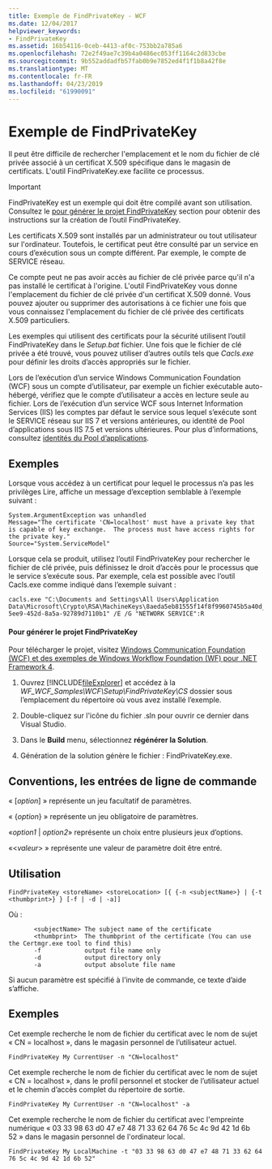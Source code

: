 ```yaml
---
title: Exemple de FindPrivateKey - WCF
ms.date: 12/04/2017
helpviewer_keywords:
- FindPrivateKey
ms.assetid: 16b54116-0ceb-4413-af0c-753bb2a785a6
ms.openlocfilehash: 72e2f49ae7c39b4a0486ec053ff1164c2d833cbe
ms.sourcegitcommit: 9b552addadfb57fab0b9e7852ed4f1f1b8a42f8e
ms.translationtype: MT
ms.contentlocale: fr-FR
ms.lasthandoff: 04/23/2019
ms.locfileid: "61990091"
---
```

# <a name="findprivatekey-sample"></a>Exemple de FindPrivateKey

Il peut être difficile de rechercher l'emplacement et le nom du fichier de clé privée associé à un certificat X.509 spécifique dans le magasin de certificats. L'outil FindPrivateKey.exe facilite ce processus.

> [!IMPORTANT]
> FindPrivateKey est un exemple qui doit être compilé avant son utilisation. Consultez le [pour générer le projet FindPrivateKey](#to-build-the-findprivatekey-project) section pour obtenir des instructions sur la création de l’outil FindPrivateKey.

Les certificats X.509 sont installés par un administrateur ou tout utilisateur sur l'ordinateur. Toutefois, le certificat peut être consulté par un service en cours d’exécution sous un compte différent. Par exemple, le compte de SERVICE réseau.

Ce compte peut ne pas avoir accès au fichier de clé privée parce qu'il n'a pas installé le certificat à l'origine. L'outil FindPrivateKey vous donne l'emplacement du fichier de clé privée d'un certificat X.509 donné. Vous pouvez ajouter ou supprimer des autorisations à ce fichier une fois que vous connaissez l'emplacement du fichier de clé privée des certificats X.509 particuliers.

Les exemples qui utilisent des certificats pour la sécurité utilisent l’outil FindPrivateKey dans le *Setup.bat* fichier. Une fois que le fichier de clé privée a été trouvé, vous pouvez utiliser d’autres outils tels que *Cacls.exe* pour définir les droits d’accès appropriés sur le fichier.

Lors de l’exécution d’un service Windows Communication Foundation (WCF) sous un compte d’utilisateur, par exemple un fichier exécutable auto-hébergé, vérifiez que le compte d’utilisateur a accès en lecture seule au fichier. Lors de l’exécution d’un service WCF sous Internet Information Services (IIS) les comptes par défaut le service sous lequel s’exécute sont le SERVICE réseau sur IIS 7 et versions antérieures, ou identité de Pool d’applications sous IIS 7.5 et versions ultérieures. Pour plus d’informations, consultez [identités du Pool d’applications](/iis/manage/configuring-security/application-pool-identities).

## <a name="examples"></a>Exemples

Lorsque vous accédez à un certificat pour lequel le processus n’a pas les privilèges Lire, affiche un message d’exception semblable à l’exemple suivant :

```
System.ArgumentException was unhandled
Message="The certificate 'CN=localhost' must have a private key that is capable of key exchange.  The process must have access rights for the private key."
Source="System.ServiceModel"
```

Lorsque cela se produit, utilisez l’outil FindPrivateKey pour rechercher le fichier de clé privée, puis définissez le droit d’accès pour le processus que le service s’exécute sous. Par exemple, cela est possible avec l’outil Cacls.exe comme indiqué dans l’exemple suivant :

```
cacls.exe "C:\Documents and Settings\All Users\Application Data\Microsoft\Crypto\RSA\MachineKeys\8aeda5eb81555f14f8f9960745b5a40d_38f7de48-5ee9-452d-8a5a-92789d7110b1" /E /G "NETWORK SERVICE":R
```

#### <a name="to-build-the-findprivatekey-project"></a>Pour générer le projet FindPrivateKey

Pour télécharger le projet, visitez [Windows Communication Foundation (WCF) et des exemples de Windows Workflow Foundation (WF) pour .NET Framework 4](https://www.microsoft.com/download/details.aspx?id=21459).

1. Ouvrez [!INCLUDE[fileExplorer](../../../../includes/fileexplorer-md.md)] et accédez à la *WF_WCF_Samples\WCF\Setup\FindPrivateKey\CS* dossier sous l’emplacement du répertoire où vous avez installé l’exemple.

2. Double-cliquez sur l'icône du fichier .sln pour ouvrir ce dernier dans Visual Studio.

3. Dans le **Build** menu, sélectionnez **régénérer la Solution**.

4. Génération de la solution génère le fichier : FindPrivateKey.exe.

## <a name="conventionscommand-line-entries"></a>Conventions, les entrées de ligne de commande

 « [*option*] » représente un jeu facultatif de paramètres.

 « {*option*} » représente un jeu obligatoire de paramètres.

 «*option1* &#124; *option2*» représente un choix entre plusieurs jeux d’options.

 «\<*valeur*> » représente une valeur de paramètre doit être entré.

## <a name="usage"></a>Utilisation

```
FindPrivateKey <storeName> <storeLocation> [{ {-n <subjectName>} | {-t <thumbprint>} } [-f | -d | -a]]
```

Où :

```
       <subjectName> The subject name of the certificate
       <thumbprint>  The thumbprint of the certificate (You can use the Certmgr.exe tool to find this)
       -f            output file name only
       -d            output directory only
       -a            output absolute file name
```

Si aucun paramètre est spécifié à l’invite de commande, ce texte d’aide s’affiche.

## <a name="examples"></a>Exemples

Cet exemple recherche le nom de fichier du certificat avec le nom de sujet « CN = localhost », dans le magasin personnel de l’utilisateur actuel.

```
FindPrivateKey My CurrentUser -n "CN=localhost"
```

Cet exemple recherche le nom de fichier du certificat avec le nom de sujet « CN = localhost », dans le profil personnel et stocker de l’utilisateur actuel et le chemin d’accès complet du répertoire de sortie.

```
FindPrivateKey My CurrentUser -n "CN=localhost" -a
```

Cet exemple recherche le nom de fichier du certificat avec l'empreinte numérique « 03 33 98 63 d0 47 e7 48 71 33 62 64 76 5c 4c 9d 42 1d 6b 52 » dans le magasin personnel de l'ordinateur local.

```
FindPrivateKey My LocalMachine -t "03 33 98 63 d0 47 e7 48 71 33 62 64 76 5c 4c 9d 42 1d 6b 52"
```

